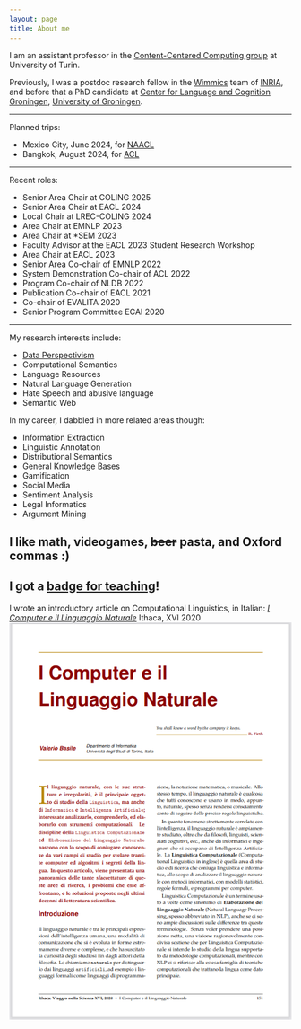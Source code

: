 ```yaml
---
layout: page
title: About me
---
```


I am an assistant professor in the [Content-Centered Computing group](https://cs.unito.it/do/gruppi.pl/Show?_id=453y) at University of Turin.

Previously, I was a postdoc research fellow in the [Wimmics](http://wimmics.inria.fr/) team of [INRIA](http://www.inria.fr), and before that a PhD candidate at [Center for Language and Cognition Groningen](http://www.let.rug.nl/clcg/), [University of Groningen](http://www.rug.nl/).

---

Planned trips:

 * Mexico City, June 2024, for [NAACL](https://2024.naacl.org/)
 * Bangkok, August 2024, for [ACL](https://2024.aclweb.org/)
 
---

Recent roles:

 * Senior Area Chair at COLING 2025
 * Senior Area Chair at EACL 2024 
 * Local Chair at LREC-COLING 2024 
 * Area Chair at EMNLP 2023 
 * Area Chair at *SEM 2023 
 * Faculty Advisor at the EACL 2023 Student Research Workshop
 * Area Chair at EACL 2023 
 * Senior Area Co-chair of EMNLP 2022 
 * System Demonstration Co-chair of ACL 2022 
 * Program Co-chair of NLDB 2022 
 * Publication Co-chair of EACL 2021 
 * Co-chair of EVALITA 2020
 * Senior Program Committee ECAI 2020

---
My research interests include:

* [Data Perspectivism](https://pdai.info)
* Computational Semantics
* Language Resources
* Natural Language Generation
* Hate Speech and abusive language
* Semantic Web

In my career, I dabbled in more related areas though:

* Information Extraction
* Linguistic Annotation
* Distributional Semantics
* General Knowledge Bases
* Gamification
* Social Media
* Sentiment Analysis
* Legal Informatics
* Argument Mining

I like math, videogames, <del>beer</del> pasta, and Oxford commas :)
---
I got a [badge for teaching](https://bestr.it/badge/show/1894)!
---
I wrote an introductory article on Computational Linguistics, in Italian: [*I Computer e il Linguaggio Naturale*](http://ithaca.unisalento.it/nr-16_2020/articolo_IIp_11.pdf) Ithaca, XVI 2020
![I Computer e il Linguaggio Naturale](/images/cln.png)


